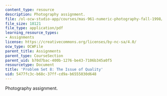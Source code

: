```yaml
---
content_type: resource
description: Photography assignment.
file: /ol-ocw-studio-app/courses/mas-961-numeric-photography-fall-1998/5477fc3cb68c37ffcd9ab6555030d648_ps8.pdf
file_size: 18121
file_type: application/pdf
learning_resource_types:
- Assignments
license: https://creativecommons.org/licenses/by-nc-sa/4.0/
ocw_type: OCWFile
parent_title: Assignments
parent_type: CourseSection
parent_uid: b70d7bac-400b-1276-be43-7106b345a0f5
resourcetype: Document
title: 'Problem Set 8: The Issue of Quality'
uid: 5477fc3c-b68c-37ff-cd9a-b6555030d648
---
```

Photography assignment.